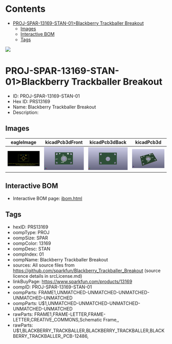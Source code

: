 



Contents
========

* [PROJ-SPAR-13169-STAN-01>Blackberry Trackballer Breakout](#proj-spar-13169-stan-01blackberry-trackballer-breakout)
	* [Images](#images)
	* [Interactive BOM](#interactive-bom)
	* [Tags](#tags)
  
![][im]
# PROJ-SPAR-13169-STAN-01>Blackberry Trackballer Breakout

- ID: PROJ-SPAR-13169-STAN-01
- Hex ID: PRS13169
- Name: Blackberry Trackballer Breakout
- Description: 

## Images
  
  

|eagleImage|kicadPcb3dFront|kicadPcb3dBack|kicadPcb3d|
| :---: | :---: | :---: | :---: |
|[![eagleImage](eagleImage_140.png)](eagleImage_.png)|[![kicadPcb3dFront](kicadPcb3dFront_140.png)](kicadPcb3dFront_.png)|[![kicadPcb3dBack](kicadPcb3dBack_140.png)](kicadPcb3dBack_.png)|[![kicadPcb3d](kicadPcb3d_140.png)](kicadPcb3d_.png)|

## Interactive BOM

- Interactive BOM page: [ibom.html](kicad/bom/ibom.html)

## Tags

- hexID: PRS13169
- oompType: PROJ
- oompSize: SPAR
- oompColor: 13169
- oompDesc: STAN
- oompIndex: 01
- oompName: Blackberry Trackballer Breakout
- sources: All source files from https://github.com/sparkfun/Blackberry_Trackballer_Breakout (source licence details in srcLicense.md)
- linkBuyPage: https://www.sparkfun.com/products/13169
- oompID: PROJ-SPAR-13169-STAN-01
- oompParts: FRAME1,UNMATCHED-UNMATCHED-UNMATCHED-UNMATCHED-UNMATCHED
- oompParts: U$1,UNMATCHED-UNMATCHED-UNMATCHED-UNMATCHED-UNMATCHED
- rawParts: FRAME1,FRAME-LETTER,FRAME-LETTER,CREATIVE_COMMONS,Schematic Frame,,
- rawParts: U$1,BLACKBERRY_TRACKBALLER,BLACKBERRY_TRACKBALLER,BLACKBERRY_TRACKBALLER,,PCB-12486,



[im]: kicadPcb3d_450.png
